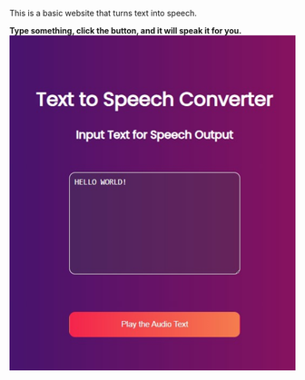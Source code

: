 This is a basic website that turns text into speech. 

**Type something, click the button, and it will speak it for you.**
![Screenshot](Screenshot.jpg)

